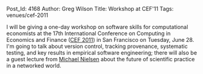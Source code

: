 Post_Id: 4168
Author: Greg Wilson
Title: Workshop at CEF'11
Tags: venues/cef-2011

<p>I will be giving a one-day workshop on software skills for computational economists at the 17th International Conference on Computing in Economics and Finance (<a href="http://www.frbsf.org/economics/conferences/1106/agenda.php">CEF 2011</a>) in San Francisco on Tuesday, June 28. I'm going to talk about version control, tracking provenance, systematic testing, and key results in empirical software engineering; there will also be a guest lecture from <a href="http://michaelnielsen.org/blog/michael-a-nielsen/">Michael Nielsen</a> about the future of scientific practice in a networked world.</p>
